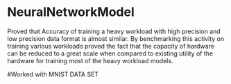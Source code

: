 # NeuralNetworkModel
Proved that Accuracy of training a heavy workload with high precision and low precision data format is almost similar. By benchmarking this activity on training various workloads proved the fact that the capacity of hardware can be reduced to a great scale when compared to existing utility of the hardware for training most of the heavy workload models.

#Worked with MNIST DATA SET
